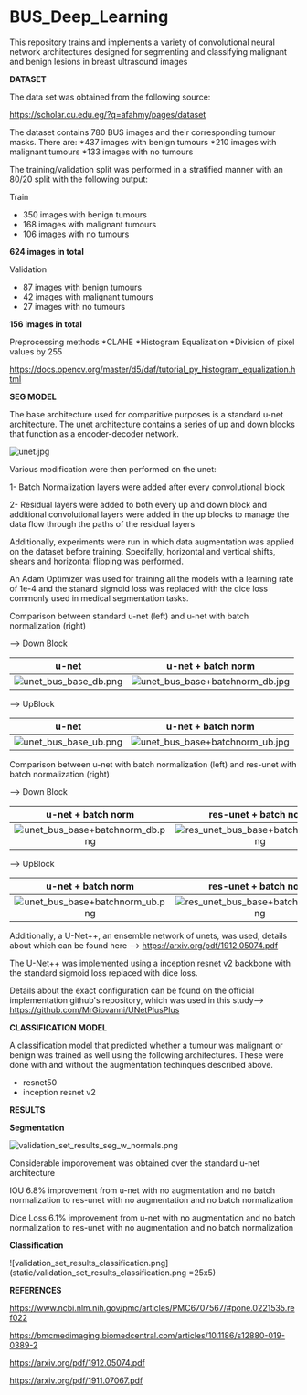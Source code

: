 # BUS_Deep_Learning

This repository trains and implements a variety of convolutional neural network architectures designed for segmenting and classifying malignant and benign lesions in breast ultrasound images

**DATASET**

The data set was obtained from the following source:

https://scholar.cu.edu.eg/?q=afahmy/pages/dataset

The dataset contains 780 BUS images and their corresponding tumour masks. There are:
*437 images with benign tumours
*210 images with malignant tumours
*133 images with no tumours

The training/validation split was performed in a stratified manner with an 80/20 split with the following output:

Train
* 350 images with benign tumours
* 168 images with malignant tumours
* 106 images with no tumours

**624 images in total**

Validation
* 87 images with benign tumours
* 42 images with malignant tumours
* 27 images with no tumours

**156 images in total**

Preprocessing methods
*CLAHE
*Histogram Equalization
*Division of pixel values by 255

https://docs.opencv.org/master/d5/daf/tutorial_py_histogram_equalization.html

**SEG MODEL**

The base architecture used for comparitive purposes is a standard u-net architecture. The unet architecture contains a series of up and down blocks that function as a encoder-decoder network.

![unet.jpg](static/unet.png)

Various modification were then performed on the unet:

1- Batch Normalization layers were added after every convolutional block

2- Residual layers were added to both every up and down block and additional convolutional layers were added in the up blocks to manage the data flow through the paths of the residual layers

Additionally, experiments were run in which data augmentation was applied on the dataset before training. Specifally, horizontal and vertical shifts, shears and horizontal flipping was performed.

An Adam Optimizer was used for training all the models with a learning rate of 1e-4 and the stanard sigmoid loss was replaced with the dice loss commonly used in medical segmentation tasks.

Comparison between standard u-net (left) and u-net with batch normalization (right)

--> Down Block

u-net            |  u-net + batch norm
:-------------------------:|:-------------------------:
![unet_bus_base_db.png](static/unet_bus_base_db.png)  |  ![unet_bus_base+batchnorm_db.jpg](static/unet_bus_base+batchnorm_db.png)

--> UpBlock

u-net            |  u-net + batch norm
:-------------------------:|:-------------------------:
![unet_bus_base_ub.png](static/unet_bus_base_ub.png)  |  ![unet_bus_base+batchnorm_ub.jpg](static/unet_bus_base+batchnorm_ub.png)


Comparison between u-net with batch normalization (left) and res-unet with batch normalization (right)

--> Down Block

u-net + batch norm            |  res-unet + batch norm
:-------------------------:|:-------------------------:
![unet_bus_base+batchnorm_db.png](static/unet_bus_base+batchnorm_db.png) |  ![res_unet_bus_base+batchnorm_db.png](static/res_unet_bus_base+batchnorm_db.png)

--> UpBlock

u-net + batch norm            |  res-unet + batch norm
:-------------------------:|:-------------------------:
![unet_bus_base+batchnorm_ub.png](static/unet_bus_base+batchnorm_ub.png) |  ![res_unet_bus_base+batchnorm_ub.png](static/res_unet_bus_base+batchnorm_ub.png)

Additionally, a U-Net++, an ensemble network of unets, was used, details about which can be found here -->
https://arxiv.org/pdf/1912.05074.pdf

The U-Net++ was implemented using a inception resnet v2 backbone with the standard sigmoid loss replaced with dice loss.

Details about the exact configuration can be found on the official implementation github's repository, which was used in this study-->
https://github.com/MrGiovanni/UNetPlusPlus

**CLASSIFICATION MODEL**

A classification model that predicted whether a tumour was malignant or benign was trained as well using the following architectures. These were done with and without the augmentation techinques described above.

* resnet50
* inception resnet v2

**RESULTS**

**Segmentation**

![validation_set_results_seg_w_normals.png](static/validation_set_results_seg_w_normals.png)

Considerable imporovement was obtained over the standard u-net architecture

IOU 6.8% improvement from u-net with no augmentation and no batch normalization to res-unet with no augmentation and no batch normalization

Dice Loss 6.1% improvement from u-net with no augmentation and no batch normalization to res-unet with no augmentation and no batch normalization

**Classification**

![validation_set_results_classification.png](static/validation_set_results_classification.png =25x5)

**REFERENCES**

https://www.ncbi.nlm.nih.gov/pmc/articles/PMC6707567/#pone.0221535.ref022

https://bmcmedimaging.biomedcentral.com/articles/10.1186/s12880-019-0389-2

https://arxiv.org/pdf/1912.05074.pdf

https://arxiv.org/pdf/1911.07067.pdf


